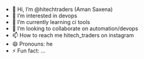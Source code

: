 - 👋 Hi, I’m @hitechtraders (Aman Saxena)
- 👀 I’m interested in devops
- 🌱 I’m currently learning ci tools
- 💞️ I’m looking to collaborate on automation/devops
- 📫 How to reach me hitech_traders on instagram
- 😄 Pronouns: he
- ⚡ Fun fact: ...

<!---
hitechtraders/hitechtraders is a ✨ special ✨ repository because its `README.md` (this file) appears on your GitHub profile.
You can click the Preview link to take a look at your changes.
--->


